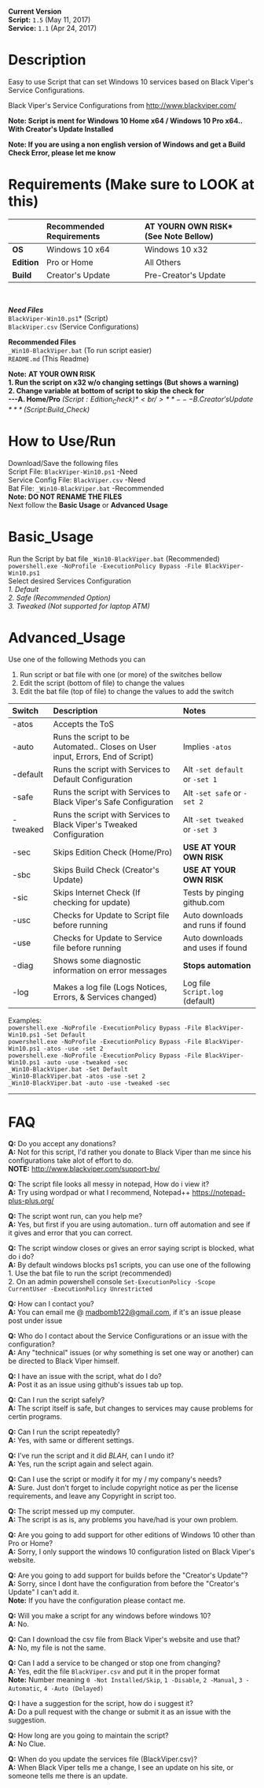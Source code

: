 **Current Version** <br />
**Script:** `1.5` (May 11, 2017) <br />
**Service:** `1.1` (Apr 24, 2017) <br />

# Description
Easy to use Script that can set Windows 10 services based on Black Viper's Service Configurations. <br />

Black Viper's Service Configurations from http://www.blackviper.com/

**Note: Script is ment for Windows 10 Home x64 / Windows 10 Pro x64.. With Creator's Update Installed**  <br />

**Note: If you are using a non english version of Windows and get a Build Check Error, please let me know**  <br />

# Requirements (Make sure to LOOK at this)

|            | Recommended Requirements         | AT YOURN OWN RISK* (See Note Bellow) |
| :--------- | :--------------------------------| :--------------------------- |
|**OS**      | Windows 10 x64                   | Windows 10 x32               |
|**Edition** | Pro or Home                      | All Others                   |
|**Build**   | Creator's Update                 | Pre-Creator's Update         |

<br />

**_Need Files_** <br />
`BlackViper-Win10.ps1`* (Script) <br />
`BlackViper.csv` (Service Configurations) <br />

**Recommended Files** <br />
`_Win10-BlackViper.bat` (To run script easier) <br /> 
`README.md` (This Readme) <br />

**Note:**
**AT YOUR OWN RISK** <br />
**1. Run the script on x32 w/o changing settings (But shows a warning)** <br />
**2. Change variable at bottom of script to skip the check for** <br />
**---A. Home/Pro** *($Script:Edition_Check)* <br />
**---B. Creator's Update** *($Script:Build_Check)* <br />

# How to Use/Run
Download/Save the following files <br />
Script File: `BlackViper-Win10.ps1` -Need <br />
Service Config File: `BlackViper.csv` -Need <br />
Bat File: `_Win10-BlackViper.bat` -Recommended <br />
  **Note: DO NOT RENAME THE FILES**<br />
Next follow the **Basic Usage** or **Advanced Usage**

# Basic_Usage
Run the Script by bat file `_Win10-BlackViper.bat` (Recommended) <br />
`powershell.exe -NoProfile -ExecutionPolicy Bypass -File BlackViper-Win10.ps1` <br />
Select desired Services Configuration <br />
*1. Default <br />
2. Safe (Recommended Option) <br />
3. Tweaked (Not supported for laptop ATM)<br />*

# Advanced_Usage
Use one of the following Methods you can 
1. Run script or bat file with one (or more) of the switches bellow
2. Edit the script (bottom of file) to change the values
3. Edit the bat file (top of file) to change the values to add the switch


|   Switch  | Description                                                                    | Notes                            |
| :-------- | :------------------------------------------------------------------------------| :------------------------------- |
| -atos     | Accepts the ToS                                                                |                                  |
| -auto     | Runs the script to be Automated.. Closes on User input, Errors, End of Script) | Implies `-atos`                    |
| -default  | Runs the script with Services to Default Configuration                         | Alt `-set default` or `-set 1` |
| -safe     | Runs the script with Services to Black Viper's Safe Configuration              | Alt `-set safe` or `-set 2`    |
| -tweaked  | Runs the script with Services to Black Viper's Tweaked Configuration           | Alt `-set tweaked` or `-set 3` |
| -sec      | Skips Edition Check (Home/Pro)                                                 | **USE AT YOUR OWN RISK**             |
| -sbc      | Skips Build Check  (Creator's Update)                                          | **USE AT YOUR OWN RISK**             |
| -sic      | Skips Internet Check (If checking for update)                                  | Tests by pinging github.com      |
| -usc      | Checks for Update to Script file before running                                | Auto downloads and runs if found |
| -use      | Checks for Update to Service file before running                               | Auto downloads and uses if found |
| -diag     | Shows some diagnostic information on error messages                            | **Stops automation** |
| -log      | Makes a log file (Logs Notices, Errors, & Services changed)                    | Log file `Script.log` (default) |

Examples: <br />
`powershell.exe -NoProfile -ExecutionPolicy Bypass -File BlackViper-Win10.ps1 -Set Default` <br />
`powershell.exe -NoProfile -ExecutionPolicy Bypass -File BlackViper-Win10.ps1 -atos -use -set 2` <br />
`powershell.exe -NoProfile -ExecutionPolicy Bypass -File BlackViper-Win10.ps1 -auto -use -tweaked -sec` <br />
`_Win10-BlackViper.bat -Set Default` <br />
`_Win10-BlackViper.bat -atos -use -set 2` <br />
`_Win10-BlackViper.bat -auto -use -tweaked -sec` <br />
******

# FAQ
**Q:** Do you accept any donations? <br />
**A:** Not for this script, I'd rather you donate to Black Viper than me since his configurations take alot of effort to do. <br />
**NOTE:** http://www.blackviper.com/support-bv/

**Q:** The script file looks all messy in notepad, How do i view it? <br />
**A:** Try using wordpad or what I recommend, Notepad++ https://notepad-plus-plus.org/

**Q:** The script wont run, can you help me? <br />
**A:** Yes, but first if you are using automation.. turn off automation and see if it gives and error that you can correct.

**Q:** The script window closes or gives an error saying script is blocked, what do i do? <br />
**A:** By default windows blocks ps1 scripts, you can use one of the following <br />
         1. Use the bat file to run the script (recommended) <br />
         2. On an admin powershell console `Set-ExecutionPolicy -Scope CurrentUser -ExecutionPolicy Unrestricted` <br />	 

**Q:** How can I contact you? <br />
**A:** You can email me @ madbomb122@gmail.com, if it's an issue please post under issue

**Q:** Who do I contact about the Service Configurations or an issue with the configuration? <br />
**A:** Any "technical" issues (or why something is set one way or another) can be directed to Black Viper himself.

**Q:** I have an issue with the script, what do I do? <br />
**A:** Post it as an issue using github's issues tab up top.

**Q:** Can I run the script safely? <br />
**A:** The script itself is safe, but changes to services may cause problems for certin programs.

**Q:** Can I run the script repeatedly? <br />
**A:** Yes, with same or different settings.

**Q:** I've run the script and it did *BLAH*, can I undo it? <br />
**A:** Yes, run the script again and select again. <br />

**Q:** Can I use the script or modify it for my / my company's needs? <br />
**A:** Sure. Just don't forget to include copyright notice as per the license requirements, and leave any Copyright in script too.

**Q:** The script messed up my computer. <br />
**A:** The script is as is, any problems you have/had is your own problem.

**Q:** Are you going to add support for other editions of Windows 10 other than Pro or Home? <br />
**A:** Sorry, I only support the windows 10 configuration listed on Black Viper's website. <br />

**Q:** Are you going to add support for builds before the "Creator's Update"? <br />
**A:** Sorry, since I dont have the configuration from before the "Creator's Update" I can't add it. <br />
**Note:** If you have the configuration please contact me.

**Q:** Will you make a script for any windows before windows 10? <br />
**A:** No. <br />

**Q:** Can I download the csv file from Black Viper's website and use that? <br />
**A:** No, my file is not the same. <br />

**Q:** Can I add a service to be changed or stop one from changing? <br />
**A:** Yes, edit the file `BlackViper.csv` and put it in the proper format <br />
**Note:** Number meaning `0 -Not Installed/Skip`, `1 -Disable`, `2 -Manual`, `3 -Automatic`, `4 -Auto (Delayed)` <br />

**Q:** I have a suggestion for the script, how do i suggest it? <br />
**A:** Do a pull request with the change or submit it as an issue with the suggestion. <br />

**Q:** How long are you going to maintain the script? <br />
**A:** No Clue.

**Q:** When do you update the services file (BlackViper.csv)? <br />
**A:** When Black Viper tells me a change, I see an update on his site, or someone tells me there is an update.
